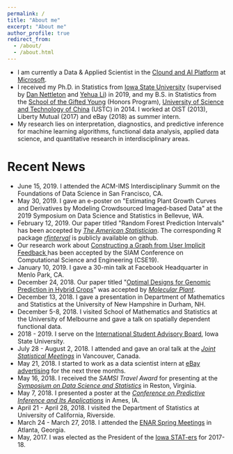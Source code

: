 ```yaml
---
permalink: /
title: "About me"
excerpt: "About me"
author_profile: true
redirect_from: 
  - /about/
  - /about.html
---
```


<!--
<p align="center">
  <img src="https://lantaoyu.github.io/files/lantaoyu_img.jpg?raw=true" alt="Photo" style="width: 450px;"/> 
</p>
-->
<!--
* I am a Ph.D. Candidate in Department of Statistics at [Iowa State University](https://www.iastate.edu/), supervised by [Prof. Dan Nettleton](https://dnett.github.io) and 
[Prof. Yehua Li](https://sites.google.com/a/ucr.edu/yehuali/home).
[[Curriculum Vitae]](http://haozhestat.github.io/files/CV_Haozhe.pdf) 
* I received my Bachelor’s Degree in Statistics from [School of the Gifted Young (Honors Program)](https://en.wikipedia.org/wiki/Special_Class_for_the_Gifted_Young) at [University of Science and Technology of China](http://en.ustc.edu.cn/).  
-->
* I am currently a Data & Applied Scientist in the [Clound and AI Platform](https://www.microsoft.com/en-us/ai/ai-platform) at  [Microsoft](https://www.microsoft.com/en-us/ai?activetab=pivot1%3aprimaryr5).
* I received my Ph.D. in Statistics from [Iowa State University](https://www.iastate.edu/) (supervised by [Dan Nettleton](https://dnett.github.io) and 
[Yehua Li](https://sites.google.com/a/ucr.edu/yehuali/home)) in 2019, and my B.S. in Statistics from the [School of the Gifted Young](https://en.wikipedia.org/wiki/Special_Class_for_the_Gifted_Young) (Honors Program), [University of Science and Technology of China](http://en.ustc.edu.cn/) (USTC) in 2014. I worked at OIST (2013), Liberty Mutual (2017) and eBay (2018) as summer intern.
* My research lies on interpretation, diagnostics, and predictive inference for machine learning algorithms, functional data analysis, applied data science, and quantitative research in interdisciplinary areas. 

# Recent News
* June 15, 2019. I attended the ACM-IMS Interdisciplinary Summit on the Foundations of Data Science in San Francisco, CA.
* May 30, 2019. I gave an e-poster on "Estimating Plant Growth Curves and Derivatives by Modeling Crowdsourced Imaged-based Data" at the 2019 Symposium on Data Science and Statistics in Bellevue, WA.
* February 12, 2019. Our paper titled "Random Forest Prediction Intervals" has been accepted by *[The American Statistician](https://github.com/haozhestat/rfinterval)*. The corresponding R package *[rfinterval](https://github.com/haozhestat/rfinterval)* is publicly available on github.
* Our research work about [Constructing a Graph from User Implicit Feedback
](http://meetings.siam.org/sess/dsp_talk.cfm?p=96916) has been accepted by the SIAM Conference on Computational Science and Engineering (CSE19).
* January 10, 2019. I gave a 30-min talk at Facebook Headquarter in Menlo Park, CA.
* December 24, 2018. Our paper titled "[Optimal Designs for Genomic Prediction in Hybrid Crops](https://www.cell.com/molecular-plant/fulltext/S1674-2052(19)30002-4)" was accepted by *[Molecular Plant](https://www.cell.com/molecular-plant/home)*.
* December 13, 2018. I gave a presentation in Department of Mathematics and Statistics at the University of New Hampshire in Durham, NH.
* December 5-8, 2018. I visited School of Mathematics and Statistics at the University of Melbourne and gave a talk on spatially dependent functional data.
* 2018 - 2019. I serve on the [International Student Advisory Board](https://www.committees.iastate.edu/comm-info.php?id=163), Iowa State University.
* July 28 - August 2, 2018. I attended and gave an oral talk at the *[Joint Statistical Meetings](https://ww2.amstat.org/meetings/jsm/2018/onlineprogram/ActivityDetails.cfm?SessionID=215660)* in Vancouver, Canada.
* May 21, 2018. I started to work as a data scientist intern at [eBay advertising](https://www.ebay.com/) for the next three months.
* May 16, 2018. I received the *SAMSI Travel Award* for presenting at the *[Symposium on Data Science and Statistics](https://ww2.amstat.org/meetings/sdss/2018/)* in Reston, Virginia. 
* May 7, 2018. I presented a poster at the *[Conference on Predictive Inference and Its Applications](https://predictiveinference.github.io/)* in Ames, IA.
* April 21 - April 28, 2018. I visited the Department of Statistics at University of California, Riverside.
* March 24 - March 27, 2018. I attended the [ENAR Spring Meetings](https://www.enar.org/meetings/spring2018) in Atlanta, Georgia.  
* May, 2017. I was elected as the President of the [Iowa STAT-ers](https://www.stuorg.iastate.edu/site/stat-ers) for 2017-18.
